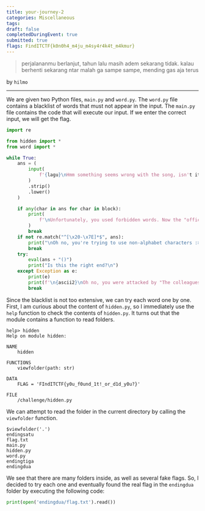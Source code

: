 ```yaml
---
title: your-journey-2
categories: Miscellaneous
tags: 
draft: false
completedDuringEvent: true
submitted: true
flags: FindITCTF{k0n0h4_m4ju_m4sy4r4k4t_m4kmur}
---
```

> perjalananmu berlanjut, tahun lalu masih adem sekarang tidak. kalau berhenti sekarang ntar malah ga sampe sampe, mending gas aja terus

by `hilmo`

---

We are given two Python files, `main.py` and `word.py`. The `word.py` file contains a blacklist of words that must not appear in the input. The `main.py` file contains the code that will execute our input. If we enter the correct input, we will get the flag.

```py
import re

from hidden import *
from word import *

while True:
    ans = (
        input(
            f'{lagu}\nHmm something seems wrong with the song, isn't it supposed to be "Ayo Ayo Ganyang si b.e.b.a.n 🌸"\n$'
        )
        .strip()
        .lower()
    )

    if any(char in ans for char in block):
        print(
            f'\nUnfortunately, you used forbidden words. Now the "official" has been promoted\n'
        )
        break
    if not re.match("^[\x20-\x7E]*$", ans):
        print("\nOh no, you're trying to use non-alphabet characters :>\n")
        break
    try:
        eval(ans + "()")
        print("Is this the right end?\n")
    except Exception as e:
        print(e)
        print(f'\n{ascii2}\nOh no, you were attacked by "The colleagues of the official"\n')
        break
```

Since the blacklist is not too extensive, we can try each word one by one. First, I am curious about the content of `hidden.py`, so I immediately use the `help` function to check the contents of `hidden.py`. It turns out that the module contains a function to read folders.

```
help> hidden
Help on module hidden:

NAME
    hidden

FUNCTIONS
    viewfolder(path: str)

DATA
    FLAG = 'FIndITCTF{y0u_f0und_1t!_or_d1d_y0u?}'

FILE
    /challenge/hidden.py
```

We can attempt to read the folder in the current directory by calling the `viewfolder` function.

```
$viewfolder('.')
endingsatu
flag.txt
main.py
hidden.py
word.py
endingtiga
endingdua
```

We see that there are many folders inside, as well as several fake flags. So, I decided to try each one and eventually found the real flag in the `endingdua` folder by executing the following code:

```py
print(open('endingdua/flag.txt').read())
```
